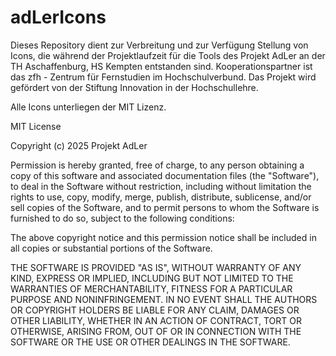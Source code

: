 # adLerIcons

Dieses Repository dient zur Verbreitung und zur Verfügung Stellung von Icons, die während der Projektlaufzeit für die Tools des Projekt AdLer an der TH Aschaffenburg, HS Kempten entstanden sind. Kooperationspartner ist das zfh - Zentrum für Fernstudien im Hochschulverbund. Das Projekt wird gefördert von der Stiftung Innovation in der Hochschullehre.

Alle Icons unterliegen der MIT Lizenz.

MIT License

Copyright (c) 2025 Projekt AdLer

Permission is hereby granted, free of charge, to any person obtaining a copy
of this software and associated documentation files (the "Software"), to deal
in the Software without restriction, including without limitation the rights
to use, copy, modify, merge, publish, distribute, sublicense, and/or sell
copies of the Software, and to permit persons to whom the Software is
furnished to do so, subject to the following conditions:

The above copyright notice and this permission notice shall be included in all
copies or substantial portions of the Software.

THE SOFTWARE IS PROVIDED "AS IS", WITHOUT WARRANTY OF ANY KIND, EXPRESS OR
IMPLIED, INCLUDING BUT NOT LIMITED TO THE WARRANTIES OF MERCHANTABILITY,
FITNESS FOR A PARTICULAR PURPOSE AND NONINFRINGEMENT. IN NO EVENT SHALL THE
AUTHORS OR COPYRIGHT HOLDERS BE LIABLE FOR ANY CLAIM, DAMAGES OR OTHER
LIABILITY, WHETHER IN AN ACTION OF CONTRACT, TORT OR OTHERWISE, ARISING FROM,
OUT OF OR IN CONNECTION WITH THE SOFTWARE OR THE USE OR OTHER DEALINGS IN THE
SOFTWARE.
